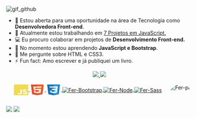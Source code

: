 
![gif_github](https://user-images.githubusercontent.com/81118959/158084651-6f4147a8-e687-4da0-8360-601cdf8ad0bc.gif)

<!--
How to make the bio gif ?
💜 Thanks to [matyo91](https://github.com/matyo91)
I made my with https://codesandbox.io/s/github-profile-2ijk7
Then i recorded my screen to gif on Mac with Quicktime  and save result to [assets/github.mov](assets/github.mov)
This [GIF converter](https://ezgif.com/video-to-gif) help me to create a dedicated command that convert MOV to GIF.
Then i save result to [assets/github.gif](assets/github.gif)
-->

- 🔭 Estou aberta para uma oportunidade na área de Tecnologia como **Desenvolvedora Front-end**.
- :pushpin: Atualmente estou trabalhando em [7 Projetos em JavaScript.](https://github.com/Fernanda-Dantas/7_Projetos_em_JavaScript)
- 💻  Eu procuro colaborar em projetos de **Desenvolvimento Front-end.** 
- 🌱 No momento estou aprendendo **JavaScript e Bootstrap**.
- 💬 Me pergunte sobre HTML e CSS3.
- ⚡ Fun fact: Amo escrever e já publiquei um livro.



<div align="center">
  <a href="https://github.com/Fernanda-Dantas">
  <img height="160em" src="https://github-readme-stats.vercel.app/api?username=Fernanda-Dantas&show_icons=true&theme=dracula&include_all_commits=true&count_private=true"/>
  <img height="160em" src="https://github-readme-stats.vercel.app/api/top-langs/?username=Fernanda-Dantas&layout=compact&langs_count=7&theme=dracula"/>
</div>
  <div align="center" style="display: inline_block"><br>
  <img align="center" alt="Fer-Js" height="30" width="40" src="https://raw.githubusercontent.com/devicons/devicon/master/icons/javascript/javascript-plain.svg">
  <img align="center" alt="Fer-HTML" height="30" width="40" src="https://raw.githubusercontent.com/devicons/devicon/master/icons/html5/html5-original.svg">
  <img align="center" alt="Fer-CSS" height="30" width="40" src="https://raw.githubusercontent.com/devicons/devicon/master/icons/css3/css3-original.svg">
  <img align="center" alt="Fer-Bootstrap" height="30" width="40" src="https://cdn.jsdelivr.net/gh/devicons/devicon/icons/bootstrap/bootstrap-original.svg">
  <img align="center" alt="Fer-Node" height="30" width="40" src="https://cdn.jsdelivr.net/gh/devicons/devicon/icons/nodejs/nodejs-original.svg">
  <img align="center" alt="Fer-Sass" height="30" width="40" src="  https://cdn.jsdelivr.net/gh/devicons/devicon/icons/sass/sass-original.svg">
  
           
          
  
  
  <!-- <img align="center" alt="Fer-React" height="30" width="40" src="https://raw.githubusercontent.com/devicons/devicon/master/icons/react/react-original.svg"> -->
  <!--Encontrar os icons no site: Dev Icons -->
  <img align="right" alt="Fer-pic" height="150" style="border-radius:50px;" src="https://pbs.twimg.com/profile_images/1491130153912737799/yeQ-44Zz_400x400.jpg">
</div>
  
  ##
  
<div> 
  <a href = "mailto:fer.dantas07@gmail.com"><img src="https://img.shields.io/badge/Gmail-D14836?style=for-the-badge&logo=gmail&logoColor=white" target="_blank"></a>
  <a href="https://www.linkedin.com/in/fernanda-santos-dantas/" target="_blank"><img src="https://img.shields.io/badge/-LinkedIn-%230077B5?style=for-the-badge&logo=linkedin&logoColor=white" target="_blank"></a> 
  <!-- Site que tem as bagdes: dev.to -->
</div>
